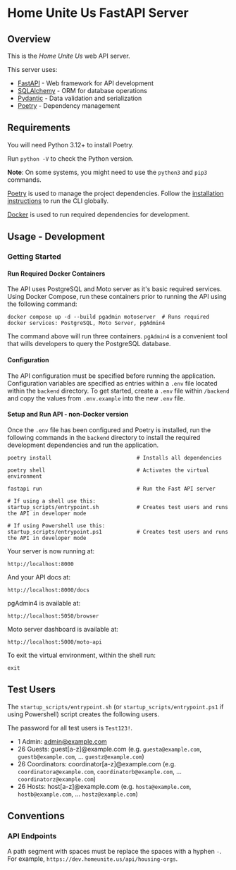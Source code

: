 # Home Unite Us FastAPI Server

## Overview

This is the _Home Unite Us_ web API server.

This server uses:

- [FastAPI](https://fastapi.tiangolo.com/) - Web framework for API development
- [SQLAlchemy](https://www.sqlalchemy.org/) - ORM for database operations
- [Pydantic](https://docs.pydantic.dev/latest/) - Data validation and serialization
- [Poetry](https://python-poetry.org/docs/) - Dependency management

## Requirements

You will need Python 3.12+ to install Poetry.

Run `python -V` to check the Python version.

**Note**: On some systems, you might need to use the `python3` and `pip3` commands.

[Poetry](https://python-poetry.org/docs/#installation) is used to manage the project dependencies. Follow the [installation instructions](https://python-poetry.org/docs/#installation) to run the CLI globally.

[Docker](https://www.docker.com) is used to run required dependencies for development.

## Usage - Development

### Getting Started

#### Run Required Docker Containers

The API uses PostgreSQL and Moto server as it's basic required services. Using Docker Compose, run these containers prior to running the API using the following command:

```shell
docker compose up -d --build pgadmin motoserver  # Runs required docker services: PostgreSQL, Moto Server, pgAdmin4
```

The command above will run three containers. `pgAdmin4` is a convenient tool that wills developers to query the PostgreSQL database.

#### Configuration

The API configuration must be specified before running the application. Configuration variables are specified as entries within a `.env` file located within the `backend` directory. To get started, create a `.env` file within `/backend` and copy the values from `.env.example` into the new `.env` file.

#### Setup and Run API - non-Docker version

Once the `.env` file has been configured and Poetry is installed, run the following commands in the `backend` directory to install the required development dependencies and run the application.

```shell
poetry install                           # Installs all dependencies

poetry shell                             # Activates the virtual environment

fastapi run                              # Run the Fast API server

# If using a shell use this:
startup_scripts/entrypoint.sh            # Creates test users and runs the API in developer mode

# If using Powershell use this:
startup_scripts/entrypoint.ps1           # Creates test users and runs the API in developer mode
```

Your server is now running at:
```
http://localhost:8000
```

And your API docs at:
```
http://localhost:8000/docs
```

pgAdmin4 is available at:
```
http://localhost:5050/browser
```

Moto server dashboard is available at:
```
http://localhost:5000/moto-api
```

To exit the virtual environment, within the shell run:
```shell
exit
```

## Test Users

The `startup_scripts/entrypoint.sh` (or `startup_scripts/entrypoint.ps1` if using Powershell) script creates the following users.

The password for all test users is `Test123!`.

- 1 Admin: admin@example.com
- 26 Guests: guest[a-z]@example.com (e.g. `guesta@example.com`, `guestb@example.com`, ... `guestz@example.com`)
- 26 Coordinators: coordinator[a-z]@example.com (e.g. `coordinatora@example.com`, `coordinatorb@example.com`, ... `coordinatorz@example.com`)
- 26 Hosts: host[a-z]@example.com (e.g. `hosta@example.com`, `hostb@example.com`, ... `hostz@example.com`)

## Conventions

### API Endpoints

A path segment with spaces must be replace the spaces with a hyphen `-`. For example, `https://dev.homeunite.us/api/housing-orgs`.
